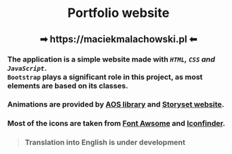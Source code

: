 <h1 align="center"> Portfolio website </h1>

<h2 align="center"> ➡ https://maciekmalachowski.pl ⬅ </h2>

### The application is a simple website made with <i>`HTML`, `CSS` and `JavaScript`</i>. <br> `Bootstrap` plays a significant role in this project, as most elements are based on its classes.
### Animations are provided by [AOS library](https://michalsnik.github.io/aos/) and [Storyset website](https://storyset.com).
### Most of the icons are taken from [Font Awsome](https://fontawesome.com/icons) and [Iconfinder](https://www.iconfinder.com).
> ### Translation into English is under development
